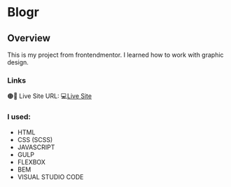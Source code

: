 # Blogr
## Overview
This is my project from frontendmentor. 
I learned how to work with graphic design.

### Links
🟠🔴 Live Site URL: 💻[Live Site](https://lukaszwiniarczyk.github.io/Blogr/) 

### I used:
 - HTML
 - CSS (SCSS)
 - JAVASCRIPT
 - GULP
 - FLEXBOX
 - BEM
 - VISUAL STUDIO CODE

  